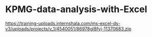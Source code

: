 # KPMG-data-analysis-with-Excel
https://training-uploads.internshala.com/ms-excel-ds-v3/uploads/projects/v_1/4540051/86978gl8fyj-11370683.zip
